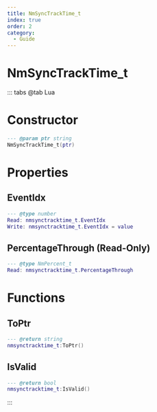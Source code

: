 ```yaml
---
title: NmSyncTrackTime_t
index: true
order: 2
category:
  - Guide
---
```


# NmSyncTrackTime_t

::: tabs
@tab Lua
# Constructor
```lua
--- @param ptr string
NmSyncTrackTime_t(ptr)
```
# Properties
## EventIdx 
```lua
--- @type number
Read: nmsynctracktime_t.EventIdx
Write: nmsynctracktime_t.EventIdx = value
```
## PercentageThrough (Read-Only)
```lua
--- @type NmPercent_t
Read: nmsynctracktime_t.PercentageThrough
```
# Functions
## ToPtr
```lua
--- @return string
nmsynctracktime_t:ToPtr()
```
## IsValid
```lua
--- @return bool
nmsynctracktime_t:IsValid()
```

:::
